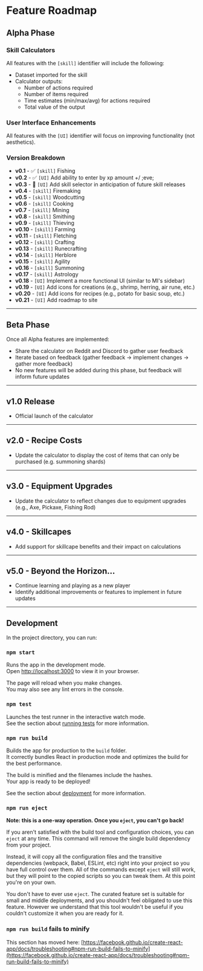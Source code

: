 # Feature Roadmap

## Alpha Phase

### Skill Calculators

All features with the `[skill]` identifier will include the following:

- Dataset imported for the skill
- Calculator outputs:
  - Number of actions required
  - Number of items required
  - Time estimates (min/max/avg) for actions required
  - Total value of the output

### User Interface Enhancements

All features with the `[UI]` identifier will focus on improving functionality (not aesthetics).

### Version Breakdown

- **v0.1** - ✅ `[skill]` Fishing
- **v0.2** - ✅ `[UI]` Add ability to enter by xp amount +/ ;eve;
- **v0.3** - 🚧 `[UI]` Add skill selector in anticipation of future skill releases
- **v0.4** - `[skill]` Firemaking
- **v0.5** - `[skill]` Woodcutting
- **v0.6** - `[skill]` Cooking
- **v0.7** - `[skill]` Mining
- **v0.8** - `[skill]` Smithing
- **v0.9** - `[skill]` Thieving
- **v0.10** - `[skill]` Farming
- **v0.11** - `[skill]` Fletching
- **v0.12** - `[skill]` Crafting
- **v0.13** - `[skill]` Runecrafting
- **v0.14** - `[skill]` Herblore
- **v0.15** - `[skill]` Agility
- **v0.16** - `[skill]` Summoning
- **v0.17** - `[skill]` Astrology
- **v0.18** - `[UI]` Implement a more functional UI (similar to MI's sidebar)
- **v0.19** - `[UI]` Add icons for creations (e.g., shrimp, herring, air rune, etc.)
- **v0.20** - `[UI]` Add icons for recipes (e.g., potato for basic soup, etc.)
- **v0.21** - `[UI]` Add roadmap to site

---

## Beta Phase

Once all Alpha features are implemented:

- Share the calculator on Reddit and Discord to gather user feedback
- Iterate based on feedback (gather feedback -> implement changes -> gather more feedback)
- No new features will be added during this phase, but feedback will inform future updates

---

## v1.0 Release

- Official launch of the calculator

---

## v2.0 - Recipe Costs

- Update the calculator to display the cost of items that can only be purchased (e.g. summoning shards)

---

## v3.0 - Equipment Upgrades

- Update the calculator to reflect changes due to equipment upgrades (e.g., Axe, Pickaxe, Fishing Rod)

---

## v4.0 - Skillcapes

- Add support for skillcape benefits and their impact on calculations

---

## v5.0 - Beyond the Horizon...

- Continue learning and playing as a new player
- Identify additional improvements or features to implement in future updates

---


## Development

In the project directory, you can run:

### `npm start`

Runs the app in the development mode.\
Open [http://localhost:3000](http://localhost:3000) to view it in your browser.

The page will reload when you make changes.\
You may also see any lint errors in the console.

### `npm test`

Launches the test runner in the interactive watch mode.\
See the section about [running tests](https://facebook.github.io/create-react-app/docs/running-tests) for more information.

### `npm run build`

Builds the app for production to the `build` folder.\
It correctly bundles React in production mode and optimizes the build for the best performance.

The build is minified and the filenames include the hashes.\
Your app is ready to be deployed!

See the section about [deployment](https://facebook.github.io/create-react-app/docs/deployment) for more information.

### `npm run eject`

**Note: this is a one-way operation. Once you `eject`, you can't go back!**

If you aren't satisfied with the build tool and configuration choices, you can `eject` at any time. This command will remove the single build dependency from your project.

Instead, it will copy all the configuration files and the transitive dependencies (webpack, Babel, ESLint, etc) right into your project so you have full control over them. All of the commands except `eject` will still work, but they will point to the copied scripts so you can tweak them. At this point you're on your own.

You don't have to ever use `eject`. The curated feature set is suitable for small and middle deployments, and you shouldn't feel obligated to use this feature. However we understand that this tool wouldn't be useful if you couldn't customize it when you are ready for it.

### `npm run build` fails to minify

This section has moved here: [https://facebook.github.io/create-react-app/docs/troubleshooting#npm-run-build-fails-to-minify](https://facebook.github.io/create-react-app/docs/troubleshooting#npm-run-build-fails-to-minify)
